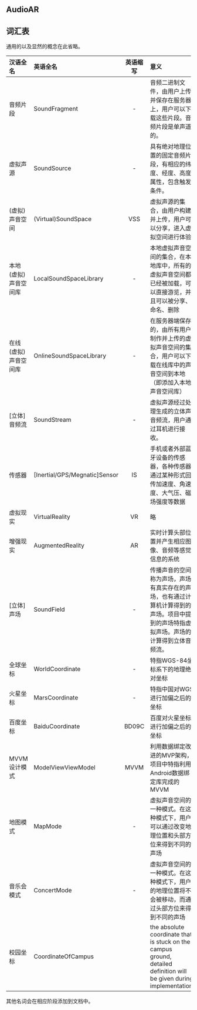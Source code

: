 ## AudioAR
## 词汇表

通用的以及显然的概念在此省略。

|汉语全名|英语全名|英语缩写|意义|
|:--|:-|:-:|:---|
|音频片段|SoundFragment|-|音频二进制文件，由用户上传并保存在服务器上，用户可以下载这些片段。音频片段是单声道的。|
|虚拟声源|SoundSource|-|具有绝对地理位置的固定音频片段，有相应的纬度、经度、高度属性，包含触发条件。|
|(虚拟)声音空间|(Virtual)SoundSpace|VSS|虚拟声源的集合，由用户构建并上传，用户可以分享，进入虚拟空间进行体验|
|本地(虚拟)声音空间库|LocalSoundSpaceLibrary|-|本地虚拟声音空间的集合，在本地库中，所有的虚拟声音空间都已经被加载，可以直接游览，并且可以被分享、命名、删除|
|在线(虚拟)声音空间库|OnlineSoundSpaceLibrary|-|在服务器端保存的，由所有用户制作并上传的虚拟声音空间的集合，用户可以下载在线库中的声音空间到本地（即添加入本地声音空间库）|
|[立体]音频流|SoundStream|-|虚拟声源经过处理生成的立体声音频流，用户通过耳机进行接收。|
|传感器|[Inertial/GPS/Megnatic]Sensor|IS|手机或者外部蓝牙设备的传感器，各种传感器通过某种形式回传加速度、角速度、大气压、磁场强度等数据|
|虚拟现实|VirtualReality|VR|略|
|增强现实|AugmentedReality|AR|实时计算头部位置并产生相应图像、音频等感觉信息的系统|
|[立体]声场|SoundField|-|传播声音的空间称为声场，声场有真实存在的声场，也有通过计算机计算得到的声场。项目中提到的声场特指虚拟声场。声场的计算得到立体音频流。|
|全球坐标|WorldCoordinate|-|特指WGS-84坐标系下的地理绝对坐标|
|火星坐标|MarsCoordinate|-|特指中国对WGS进行加偏之后的坐标|
|百度坐标|BaiduCoordinate|BD09C|百度对火星坐标进行加偏之后的坐标|
|MVVM 设计模式|ModelViewViewModel|MVVM|利用数据绑定改进的MVP架构，项目中特指利用Android数据绑定库完成的MVVM|
|地图模式|MapMode|-|虚拟声音空间的一种模式。在这种模式下，用户可以通过改变地理位置和头部方位来得到不同的声场|
|音乐会模式|ConcertMode|-|虚拟声音空间的一种模式。在这种模式下，用户的地理位置将不会被移动，而通过头部方位来得到不同的声场|
|校园坐标|CoordinateOfCampus||the absolute coordinate that is stuck on the campus ground, detailed definition will be given during implementation.|


其他名词会在相应阶段添加到文档中。
